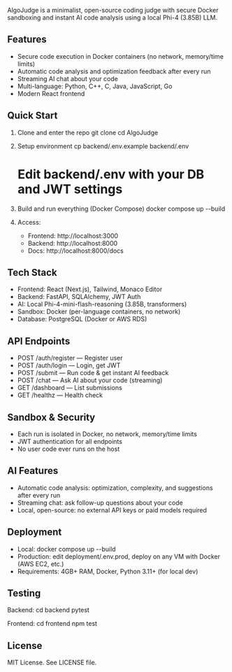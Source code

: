 
AlgoJudge is a minimalist, open-source coding judge with secure Docker sandboxing and instant AI code analysis using a local Phi-4 (3.85B) LLM.

Features
--------
- Secure code execution in Docker containers (no network, memory/time limits)
- Automatic code analysis and optimization feedback after every run
- Streaming AI chat about your code
- Multi-language: Python, C++, C, Java, JavaScript, Go
- Modern React frontend

Quick Start
----------

1. Clone and enter the repo
   git clone <repo-url>
   cd AlgoJudge

2. Setup environment
   cp backend/.env.example backend/.env
   # Edit backend/.env with your DB and JWT settings

3. Build and run everything (Docker Compose)
   docker compose up --build

4. Access:
   - Frontend: http://localhost:3000
   - Backend:  http://localhost:8000
   - Docs:     http://localhost:8000/docs

Tech Stack
----------

- Frontend: React (Next.js), Tailwind, Monaco Editor
- Backend: FastAPI, SQLAlchemy, JWT Auth
- AI: Local Phi-4-mini-flash-reasoning (3.85B, transformers)
- Sandbox: Docker (per-language containers, no network)
- Database: PostgreSQL (Docker or AWS RDS)

API Endpoints
-------------

- POST /auth/register — Register user
- POST /auth/login — Login, get JWT
- POST /submit — Run code & get instant AI feedback
- POST /chat — Ask AI about your code (streaming)
- GET /dashboard — List submissions
- GET /healthz — Health check

Sandbox & Security
------------------

- Each run is isolated in Docker, no network, memory/time limits
- JWT authentication for all endpoints
- No user code ever runs on the host

AI Features
-----------

- Automatic code analysis: optimization, complexity, and suggestions after every run
- Streaming chat: ask follow-up questions about your code
- Local, open-source: no external API keys or paid models required

Deployment
----------

- Local: docker compose up --build
- Production: edit deployment/.env.prod, deploy on any VM with Docker (AWS EC2, etc.)
- Requirements: 4GB+ RAM, Docker, Python 3.11+ (for local dev)

Testing
-------

Backend:
   cd backend
   pytest

Frontend:
   cd frontend
   npm test

License
-------

MIT License. See LICENSE file.


